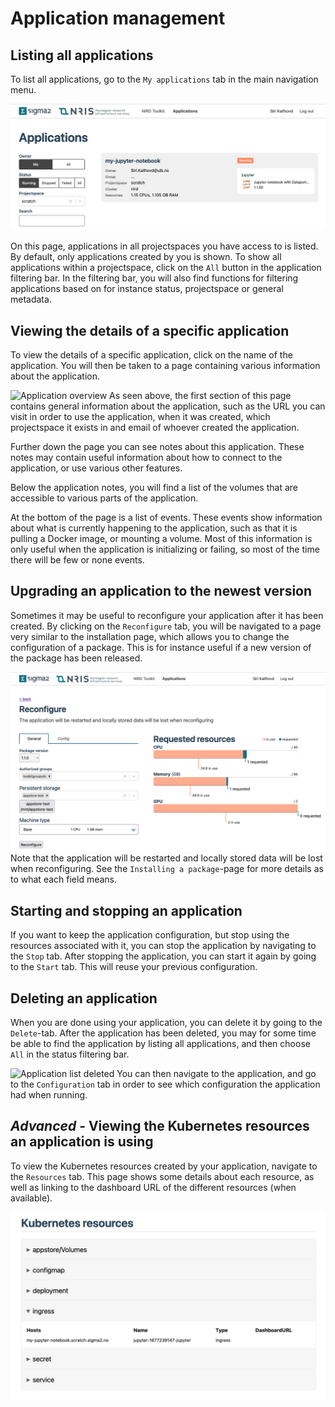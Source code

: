 # Application management

## Listing all applications
To list all applications, go to the `My applications` tab in the main navigation menu.

![Application list](imgs/application_list.png)

On this page, applications in all projectspaces you have access to is listed.
By default, only applications created by you is shown.
To show all applications within a projectspace, click on the `All` button in
the application filtering bar. In the filtering bar, you will also find
functions for filtering applications based on for instance status,
projectspace or general metadata.

## Viewing the details of a specific application
To view the details of a specific application, click on the name of the application.
You will then be taken to a page containing various information about the
application.

![Application overview](imgs/application_overview_spark.png)
As seen above, the first section of this page contains general information about the
application, such as the URL you can visit in order to use the application,
when it was created, which projectspace it exists in and email of whoever
created the application.

Further down the page you can see notes about this application.
These notes may contain useful information about how to connect to the
application, or use various other features.

Below the application notes, you will find a list of the volumes that are
accessible to various parts of the application.

At the bottom of the page is a list of events. These events show information
about what is currently happening to the application, such as that it
is pulling a Docker image, or mounting a volume.
Most of this information is only useful when the application is initializing or
failing, so most of the time there will be few or none events.

## Upgrading an application to the newest version
Sometimes it may be useful to reconfigure your application after it has been
created. By clicking on the `Reconfigure` tab, you will be navigated to a page
very similar to the installation page, which allows you to change the
configuration of a package. This is for instance useful if a new version of
the package has been released.

![Application reconfigure](imgs/application_reconfigure.png)
Note that the application will be restarted and locally stored data will be
lost when reconfiguring. See the `Installing a package`-page for more details
as to what each field means.

## Starting and stopping an application
If you want to keep the application configuration, but stop using the
resources associated with it, you can stop the application by navigating to
the `Stop` tab. After stopping the application, you can start it again by
going to the `Start` tab. This will reuse your previous configuration.

## Deleting an application
When you are done using your application, you can delete it by going to the
`Delete`-tab. After the application has been deleted, you may for some time be
able to find the application by listing all applications, and then choose
`All` in the status filtering bar.

![Application list deleted](imgs/application_deleted.png)
You can then navigate to the application, and go to the `Configuration` tab in
order to see which configuration the application had when running.

## *Advanced* - Viewing the Kubernetes resources an application is using
To view the Kubernetes resources created by your application, navigate to the
`Resources` tab. This page shows some details about each resource, as well as
linking to the dashboard URL of the different resources (when available).

![Application Kubernetes resources](imgs/application_resources.png)
